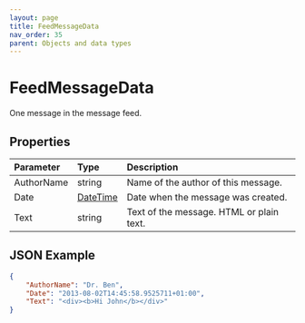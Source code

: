 ```yaml
---
layout: page
title: FeedMessageData
nav_order: 35
parent: Objects and data types
---
```


# FeedMessageData

One message in the message feed.

## Properties

| Parameter | Type   | Description                                                 |
|:----------|:-------|:------------------------------------------------------------|
| AuthorName | string | Name of the author of this message. |
| Date | [DateTime](../objects-and-data-types/datetime) | Date when the message was created. |
| Text | string | Text of the message. HTML or plain text. |

## JSON Example

```json
{
    "AuthorName": "Dr. Ben",
    "Date": "2013-08-02T14:45:58.9525711+01:00",
    "Text": "<div><b>Hi John</b></div>"
}
```
